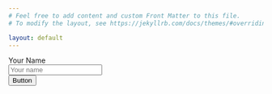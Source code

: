 ```yaml
---
# Feel free to add content and custom Front Matter to this file.
# To modify the layout, see https://jekyllrb.com/docs/themes/#overriding-theme-defaults

layout: default
---
```


<div class="container mt-5">
  <form name="Contact Form" method="POST" data-netlify="true">
    <label for="name">Your Name</label>
    <div class="input-group mb-3">
      <input id="name" name="Name" type="text" class="form-control" placeholder="Your name" aria-label="Your name" aria-describedby="button-addon2">
      <div class="input-group-append">
        <button class="btn btn-primary" type="button" id="button-addon2" type="submit">Button</button>
      </div>
    </div>
  </form>
</div>
